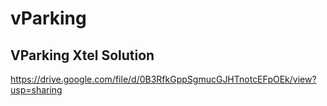 # vParking
VParking Xtel Solution
----------------------
https://drive.google.com/file/d/0B3RfkGppSgmucGJHTnotcEFpOEk/view?usp=sharing